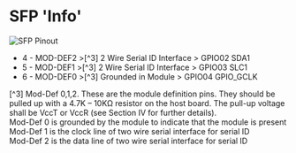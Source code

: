 # SFP 'Info'

![SFP Pinout](https://github.com/goofyhsk/uHatSFP/SFP_20_Pins.png)


* 4 - MOD-DEF2 >[^3] 2 Wire Serial ID Interface > GPIO02 SDA1
* 5 - MOD-DEF1 >[^3] 2 Wire Serial ID Interface > GPIO03 SLC1
* 6 - MOD-DEF0 >[^3] Grounded in Module > GPIO04 GPIO_GCLK

[^3] Mod-Def 0,1,2. These are the module definition pins. They should be pulled up with a
4.7K – 10KΩ resistor on the host board. The pull-up voltage shall be VccT or VccR (see
Section IV for further details).  
Mod-Def 0 is grounded by the module to indicate that the module is present  
Mod-Def 1 is the clock line of two wire serial interface for serial ID  
Mod-Def 2 is the data line of two wire serial interface for serial ID  